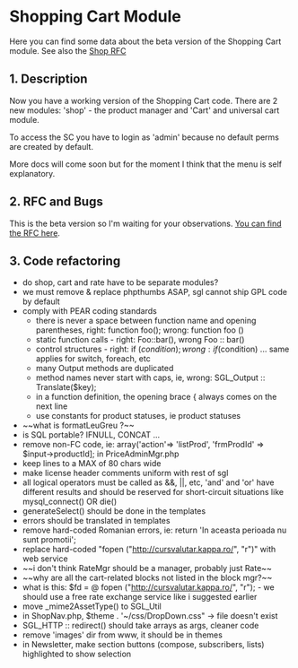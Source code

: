 <!-- Name: Modules/ShoppingCart -->
<!-- Version: 2 -->
<!-- Last-Modified: 2005/11/15 15:38:10 -->
<!-- Author: aj -->
# Shopping Cart Module
Here you can find some data about the beta version of the Shopping Cart module. See also the [Shop RFC][1]

## 1. Description

Now you have a working version of the Shopping Cart code. There are 2 new modules: 'shop' - the product manager and 'Cart' and universal cart module.

To access the SC you have to login as 'admin' because no default perms are created by default. 

More docs will come soon but for the moment I think that the menu is self explanatory.


## 2. RFC and Bugs

This is the beta version so I'm waiting for your observations. [You can find the RFC here][2].

## 3. Code refactoring
  * do shop, cart and rate have to be separate modules?
  * we must remove & replace phpthumbs ASAP, sgl cannot ship GPL code by default
  * comply with PEAR coding standards
	* there is never a space between function name and opening parentheses, right: function foo(); wrong: function foo ()
	* static function calls - right: Foo::bar(), wrong Foo :: bar()
	* control structures - right: if ($condition) {}; wrong: if($condition) ... same applies for switch, foreach, etc
	* many Output methods are duplicated
	* method names never start with caps, ie, wrong:  SGL\_Output :: Translate($key);
	* in a function definition, the opening brace { always comes on the next line
	* use constants for product statuses, ie product statuses
  * \~\~what is formatLeuGreu ?\~\~
  * is SQL portable? IFNULL, CONCAT ...
  * remove non-FC code, ie:  array('action'=\> 'listProd', 'frmProdId' =\> $input-\>productId]; in PriceAdminMgr.php
  * keep lines to a MAX of 80 chars wide
  * make license header comments uniform with rest of sgl
  * all logical operators must be called as &&, ||, etc, 'and' and 'or' have different results and should be reserved for short-circuit situations like mysql\_connect() OR die()
  * generateSelect() should be done in the templates
  * errors should be translated in templates
  * remove hard-coded Romanian errors, ie: return 'In aceasta perioada nu sunt promotii';
  * replace hard-coded "fopen ("http://cursvalutar.kappa.ro/", "r")" with web service
  * \~\~i don't think RateMgr should be a manager, probably just Rate\~\~
  * \~\~why are all the cart-related blocks not listed in the block mgr?\~\~
  * what is this: $fd = @ fopen ("http://cursvalutar.kappa.ro/", "r"); - we should use a free rate exchange service like i suggested earlier
  * move \_mime2AssetType() to SGL\_Util
  * in ShopNav.php, $theme . '\~/css/DropDown.css" -\> file doesn't exist
  * SGL\_HTTP :: redirect() should take arrays as args, cleaner code
  * remove 'images' dir from www, it should be  in themes
  * in Newsletter, make section buttons (compose, subscribers, lists) highlighted to show selection

[1]:	/wiki:RFC/Modules/Shop/
[2]:	/wiki:RFC/Modules/Shop/